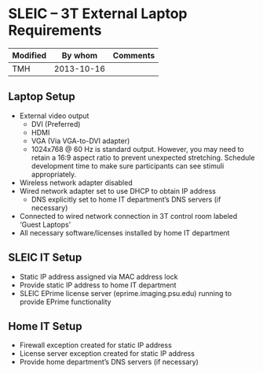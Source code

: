 # SLEIC – 3T External Laptop Requirements

| Modified | By whom  | Comments |
|----------|----------|----------|
|TMH       |2013-10-16|          |

## Laptop Setup
- External video output
	- DVI (Preferred)
	- HDMI
	- VGA (Via VGA-to-DVI adapter)
	- 1024x768 @ 60 Hz is standard output.  However, you may need to retain a 16:9 aspect ratio to prevent unexpected stretching.  Schedule development time to make sure participants can see stimuli appropriately. 
- Wireless network adapter disabled
- Wired network adapter set to use DHCP to obtain IP address
	-  DNS explicitly set to home IT department’s DNS servers (if necessary)
- Connected to wired network connection in 3T control room labeled ‘Guest Laptops’
- All necessary software/licenses installed by home IT department

## SLEIC IT Setup
- Static IP address assigned via MAC address lock
- Provide static IP address to home IT department
- SLEIC EPrime license server (eprime.imaging.psu.edu) running to provide EPrime functionality

## Home IT Setup
- Firewall exception created for static IP address
- License server exception created for static IP address
- Provide home department’s DNS servers (if necessary)
